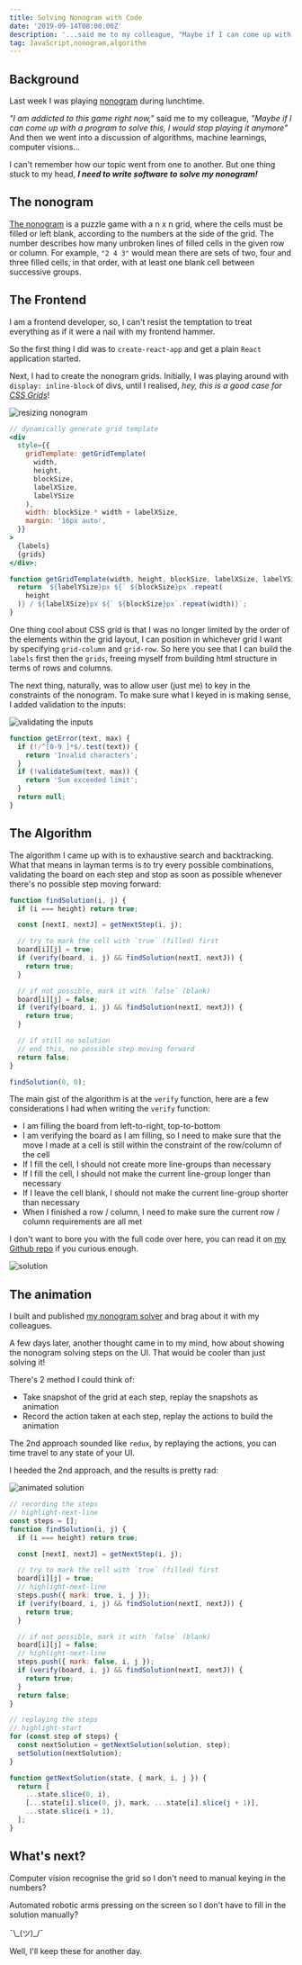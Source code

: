 ```yaml
---
title: Solving Nonogram with Code
date: '2019-09-14T08:00:00Z'
description: '...said me to my colleague, "Maybe if I can come up with a program to solve this, I would stop playing it anymore"'
tag: JavaScript,nonogram,algorithm
---
```


## Background

Last week I was playing [nonogram](https://play.google.com/store/apps/details?id=com.easybrain.nonogram) during lunchtime.

_"I am addicted to this game right now,"_ said me to my colleague, _"Maybe if I can come up with a program to solve this, I would stop playing it anymore"_ And then we went into a discussion of algorithms, machine learnings, computer visions...

I can't remember how our topic went from one to another. But one thing stuck to my head, **_I need to write software to solve my nonogram!_**

## The nonogram

[The nonogram](https://en.wikipedia.org/wiki/Nonogram) is a puzzle game with a n x n grid, where the cells must be filled or left blank, according to the numbers at the side of the grid. The number describes how many unbroken lines of filled cells in the given row or column. For example, `"2 4 3"` would mean there are sets of two, four and three filled cells, in that order, with at least one blank cell between successive groups.

## The Frontend

I am a frontend developer, so, I can't resist the temptation to treat everything as if it were a nail with my frontend hammer.

So the first thing I did was to `create-react-app` and get a plain `React` application started.

Next, I had to create the nonogram grids. Initially, I was playing around with `display: inline-block` of divs, until I realised, _hey, this is a good case for [CSS Grids](https://css-tricks.com/snippets/css/complete-guide-grid/)_!

![resizing nonogram](./images/size.gif)

```jsx
// dynamically generate grid template
<div
  style={{
    gridTemplate: getGridTemplate(
      width,
      height,
      blockSize,
      labelXSize,
      labelYSize
    ),
    width: blockSize * width + labelXSize,
    margin: '16px auto',
  }}
>
  {labels}
  {grids}
</div>;

function getGridTemplate(width, height, blockSize, labelXSize, labelYSize) {
  return `${labelYSize}px ${` ${blockSize}px`.repeat(
    height
  )} / ${labelXSize}px ${` ${blockSize}px`.repeat(width)}`;
}
```

One thing cool about CSS grid is that I was no longer limited by the order of the elements within the grid layout, I can position in whichever grid I want by specifying `grid-column` and `grid-row`. So here you see that I can build the `labels` first then the `grids`, freeing myself from building html structure in terms of rows and columns.

The next thing, naturally, was to allow user (just me) to key in the constraints of the nonogram. To make sure what I keyed in is making sense, I added validation to the inputs:

![validating the inputs](./images/constraint.gif)

```jsx
function getError(text, max) {
  if (!/^[0-9 ]*$/.test(text)) {
    return 'Invalid characters';
  }
  if (!validateSum(text, max)) {
    return 'Sum exceeded limit';
  }
  return null;
}
```

## The Algorithm

The algorithm I came up with is to exhaustive search and backtracking. What that means in layman terms is to try every possible combinations, validating the board on each step and stop as soon as possible whenever there's no possible step moving forward:

```js
function findSolution(i, j) {
  if (i === height) return true;

  const [nextI, nextJ] = getNextStep(i, j);

  // try to mark the cell with `true` (filled) first
  board[i][j] = true;
  if (verify(board, i, j) && findSolution(nextI, nextJ)) {
    return true;
  }

  // if not possible, mark it with `false` (blank)
  board[i][j] = false;
  if (verify(board, i, j) && findSolution(nextI, nextJ)) {
    return true;
  }

  // if still no solution
  // end this, no possible step moving forward
  return false;
}

findSolution(0, 0);
```

The main gist of the algorithm is at the `verify` function, here are a few considerations I had when writing the `verify` function:

- I am filling the board from left-to-right, top-to-bottom
- I am verifying the board as I am filling, so I need to make sure that the move I made at a cell is still within the constraint of the row/column of the cell
- If I fill the cell, I should not create more line-groups than necessary
- If I fill the cell, I should not make the current line-group longer than necessary
- If I leave the cell blank, I should not make the current line-group shorter than necessary
- When I finished a row / column, I need to make sure the current row / column requirements are all met

I don't want to bore you with the full code over here, you can read it on [my Github repo](https://github.com/tanhauhau/nonogram/blob/dev/src/utils.js#L25-L78) if you curious enough.

![solution](./images/solution.png 'Nonogram solution')

## The animation

I built and published [my nonogram solver](https://lihautan.com/nonogram/) and brag about it with my colleagues.

A few days later, another thought came in to my mind, how about showing the nonogram solving steps on the UI. That would be cooler than just solving it!

There's 2 method I could think of:

- Take snapshot of the grid at each step, replay the snapshots as animation
- Record the action taken at each step, replay the actions to build the animation

The 2nd approach sounded like `redux`, by replaying the actions, you can time travel to any state of your UI.

I heeded the 2nd approach, and the results is pretty rad:

![animated solution](./images/solution-with-animation.gif)

```js
// recording the steps
// highlight-next-line
const steps = [];
function findSolution(i, j) {
  if (i === height) return true;

  const [nextI, nextJ] = getNextStep(i, j);

  // try to mark the cell with `true` (filled) first
  board[i][j] = true;
  // highlight-next-line
  steps.push({ mark: true, i, j });
  if (verify(board, i, j) && findSolution(nextI, nextJ)) {
    return true;
  }

  // if not possible, mark it with `false` (blank)
  board[i][j] = false;
  // highlight-next-line
  steps.push({ mark: false, i, j });
  if (verify(board, i, j) && findSolution(nextI, nextJ)) {
    return true;
  }
  return false;
}

// replaying the steps
// highlight-start
for (const step of steps) {
  const nextSolution = getNextSolution(solution, step);
  setSolution(nextSolution);
}

function getNextSolution(state, { mark, i, j }) {
  return [
    ...state.slice(0, i),
    [...state[i].slice(0, j), mark, ...state[i].slice(j + 1)],
    ...state.slice(i + 1),
  ];
}
```

## What's next?

Computer vision recognise the grid so I don't need to manual keying in the numbers?

Automated robotic arms pressing on the screen so I don't have to fill in the solution manually?

¯\\\_(ツ)\_/¯

Well, I'll keep these for another day.